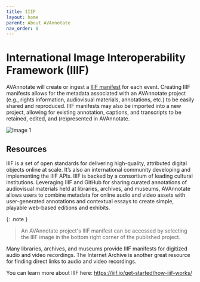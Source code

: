 ```yaml
---
title: IIIF
layout: home
parent: About AVAnnotate
nav_order: 8
---
```

# International Image Interoperability Framework (IIIF)

AVAnnotate will create or ingest a [IIIF manifest](https://iiif.io/guides/using_iiif_resources/) for each event. Creating IIIF manifests allows for the metadata associated with an AVAnnotate project (e.g., rights information, audiovisual materials, annotations, etc.) to be easily shared and reproduced. IIIF manifests may also be imported into a new project, allowing for existing annotation, captions, and transcripts to be retained, edited, and (re)presented in AVAnnotate.

![Image 1](../../assets/createorimportiiif.png)

## Resources
IIIF is a set of open standards for delivering high-quality, attributed digital objects online at scale. It’s also an international community developing and implementing the IIIF APIs. IIIF is backed by a consortium of leading cultural institutions.
Leveraging IIIF and GitHub for sharing curated annotations of audiovisual materials held at libraries, archives, and museums, AVAnnotate allows users to combine metadata for online audio and video assets with user-generated annotations and contextual essays to create simple, playable web-based editions and exhibits.

{: .note }
> An AVAnnotate project's IIIF manifest can be accessed by selecting the IIIF image in the bottom right corner of the published project. 

Many libraries, archives, and museums provide IIIF manifests for digitized audio and video recordings. The Internet Archive is another great resource for finding direct links to audio and video recordings.

You can learn more about IIIF here: https://iiif.io/get-started/how-iiif-works/

